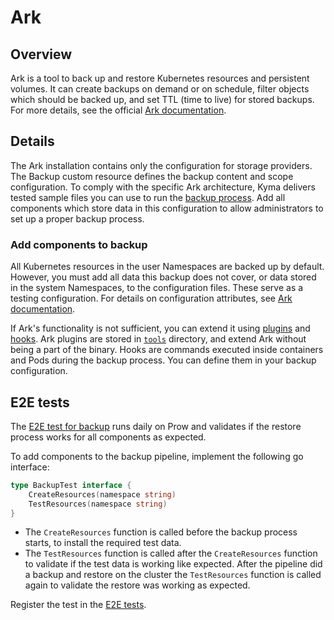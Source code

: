 # Ark

## Overview

Ark is a tool to back up and restore Kubernetes resources and persistent volumes. It can create backups on demand or on schedule, filter objects which should be backed up, and set TTL (time to live) for stored backups. For more details, see the official [Ark documentation](https://heptio.github.io/velero/v0.9.0/).

## Details

The Ark installation contains only the configuration for storage providers. The Backup custom resource defines the backup content and scope configuration. To comply with the specific Ark architecture, Kyma delivers tested sample files you can use to run the [backup process](https://github.com/kyma-project/kyma/tree/master/docs/backup/docs). Add all components which store data in this configuration to allow administrators to set up a proper backup process.

### Add components to backup

All Kubernetes resources in the user Namespaces are backed up by default. However, you must add all data this backup does not cover, or data stored in the system Namespaces, to the configuration files. These serve as a testing configuration. For details on configuration attributes, see [Ark documentation](https://github.com/heptio/velero/blob/master/docs/api-types/backup.md).

If Ark's functionality is not sufficient, you can extend it using [plugins](https://heptio.github.io/velero/v0.10.0/plugins) and [hooks](https://heptio.github.io/velero/v0.10.0/hooks). Ark plugins are stored in [`tools`](tools/ark-plugins) directory, and extend Ark without being a part of the binary. Hooks are commands executed inside containers and Pods during the backup process. You can define them in your backup configuration.

## E2E tests

The [E2E test for backup](https://github.com/kyma-project/kyma/tree/master/tests/end-to-end/backup-restore-test) runs daily on Prow and validates if the restore process works for all components as expected.

To add components to the backup pipeline, implement the following go interface:

```go
type BackupTest interface {
    CreateResources(namespace string)
    TestResources(namespace string)
}
```

- The `CreateResources` function is called before the backup process starts, to install the required test data.
- The `TestResources` function is called after the `CreateResources` function to validate if the test data is working like expected. After the pipeline did a backup and restore on the cluster the `TestResources` function is called again to validate the restore was working as expected.

Register the test in the [E2E tests](https://github.com/kyma-project/kyma/tree/master/tests/end-to-end/backup-restore-test).